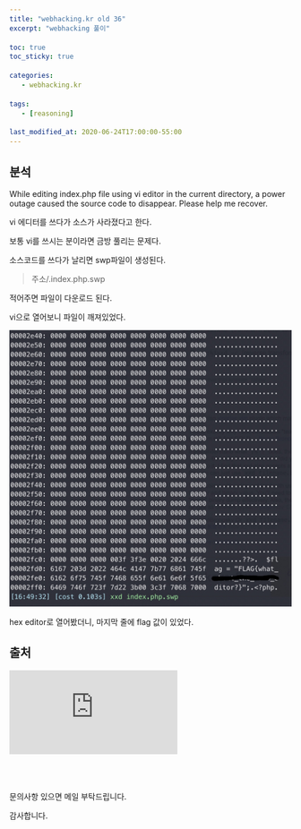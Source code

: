 ```yaml
---
title: "webhacking.kr old 36"
excerpt: "webhacking 풀이"

toc: true
toc_sticky: true

categories:
   - webhacking.kr

tags:
   - [reasoning]

last_modified_at: 2020-06-24T17:00:00-55:00
---
```


## 분석

While editing index.php file using vi editor in the current directory, a power outage caused the source code to disappear.
Please help me recover.

vi 에디터를 쓰다가 소스가 사라졌다고 한다.

보통 vi를 쓰시는 분이라면 금방 풀리는 문제다.

소스코드를 쓰다가 날리면 swp파일이 생성된다.

> 주소/.index.php.swp

적어주면 파일이 다운로드 된다.

vi으로 열어보니 파일이 깨져있었다.


![](/assets/images/webhacking/web36/1.jpg)


hex editor로 열어봤더니, 마지막 줄에 flag 값이 있었다.



## 출처

 
![문제출처](https://webhacking.kr/old.php)



<br><br>

문의사항 있으면 메일 부탁드립니다.

감사합니다.
 
